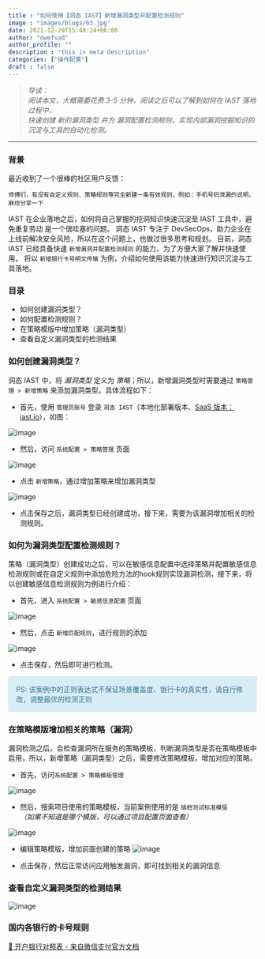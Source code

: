 ```yaml
---
title : "如何使用【洞态 IAST】新增漏洞类型并配置检测规则"
image : "images/blogs/03.jpg"
date: 2021-12-29T15:40:24+06:00
author: "owefsad"
author_profile: ""
description : "this is meta description"
categories: ["操作配置"]
draft : false
---
```


> _导读：<br>阅读本文，大概需要花费 3-5 分钟，阅读之后可以了解到如何在 IAST 落地过程中，<br>快速创建 新的漏洞类型 并为 漏洞配置检测规则，实现内部漏洞挖掘知识的沉淀与工具的自动化检测。_

<hr>

### 背景

最近收到了一个很棒的社区用户反馈：

`师傅们，有没有自定义规则、策略规则等完全新建一条有效规则，例如：手机号码泄漏的说明，麻烦分享一下`

IAST 在企业落地之后，如何将自己掌握的挖洞知识快速沉淀至 IAST 工具中，避免重复劳动 是一个很哇塞的问题。
洞态 IAST 专注于 DevSecOps，助力企业在上线前解决安全风险，所以在这个问题上，也做过很多思考和规划。
目前，洞态 IAST 已经具备快速 `新增漏洞并配置检测规则` 的能力，为了方便大家了解并快速使用，
将以 `新增银行卡号明文传输` 为例，介绍如何使用该能力快速进行知识沉淀与工具落地。

### 目录

* 如何创建漏洞类型？
* 如何配置检测规则？
* 在策略模版中增加策略（漏洞类型）
* 查看自定义漏洞类型的检测结果

### 如何创建漏洞类型？

洞态 IAST 中，将 _漏洞类型_ 定义为 _策略_；所以，新增漏洞类型时需要通过 `策略管理 > 新增策略` 来添加漏洞类型。具体流程如下：

* 首先，使用 `管理员账号` 登录 `洞态 IAST`（本地化部署版本、[SaaS 版本：iast.io](iast.io)），如图：

![image](images/blogs/post-1/00.png)

* 然后，访问 `系统配置 > 策略管理` 页面

![image](images/blogs/post-1/01.png)

* 点击 `新增策略`，通过增加策略来增加漏洞类型

![image](images/blogs/post-1/02.png)

* 点击保存之后，漏洞类型已经创建成功，接下来，需要为该漏洞增加相关的检测规则。

### 如何为漏洞类型配置检测规则？

策略（漏洞类型）创建成功之后，可以在敏感信息配置中选择策略并配置敏感信息检测规则或在自定义规则中添加危险方法的hook规则实现漏洞检测，接下来，将以创建敏感信息检测规则为例进行介绍：

* 首先，进入 `系统配置 > 敏感信息配置` 页面

![image](images/blogs/post-1/03.png)

* 然后，点击 `新增匹配规则`，进行规则的添加

![image](images/blogs/post-1/04.png)

* 点击保存，然后即可进行检测。

<div style="padding: 15px; border: 1px solid transparent; border-color: transparent; margin-bottom: 20px; border-radius: 4px; color: #31708f; background-color: #d9edf7; border-color: #bce8f1;">
PS: 该案例中的正则表达式不保证场景覆盖度、银行卡的真实性，请自行修改，调整最优的检测正则
</div>

### 在策略模版增加相关的策略（漏洞）

漏洞检测之后，会检查漏洞所在服务的策略模板，判断漏洞类型是否在策略模板中启用，所以，新增策略（漏洞类型）之后，需要修改策略模板，增加对应的策略。

* 首先，访问`系统配置 > 策略模板管理`

![image](images/blogs/post-1/05.png)

* 然后，搜索项目使用的策略模板，当前案例使用的是 `插桩测试标准模版` 
<br>_（如果不知道是哪个模版，可以通过项目配置页面查看）_

![image](images/blogs/post-1/06.png)

* 编辑策略模版，增加前面创建的策略
![image](images/blogs/post-1/07.png)

* 点击保存，然后正常访问应用触发漏洞，即可找到相关的漏洞信息

### 查看自定义漏洞类型的检测结果

![image](images/blogs/post-1/08.png)

### 国内各银行的卡号规则
<a href="https://pay.weixin.qq.com/wiki/doc/api/xiaowei.php?chapter=22_1" target="_blank"> 🔗 开户银行对照表 - 来自微信支付官方文档</a>





